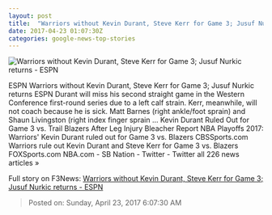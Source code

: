 ```yaml
---
layout: post
title:  "Warriors without Kevin Durant, Steve Kerr for Game 3; Jusuf Nurkic returns - ESPN"
date: 2017-04-23 01:07:30Z
categories: google-news-top-stories
---
```


![Warriors without Kevin Durant, Steve Kerr for Game 3; Jusuf Nurkic returns - ESPN](http://a2.espncdn.com/combiner/i?img=%2Fphoto%2F2016%2F1012%2Fr139054_1296x729_16%2D9.jpg)

ESPN Warriors without Kevin Durant, Steve Kerr for Game 3; Jusuf Nurkic returns ESPN Durant will miss his second straight game in the Western Conference first-round series due to a left calf strain. Kerr, meanwhile, will not coach because he is sick. Matt Barnes (right ankle/foot sprain) and Shaun Livingston (right index finger sprain ... Kevin Durant Ruled Out for Game 3 vs. Trail Blazers After Leg Injury Bleacher Report NBA Playoffs 2017: Warriors' Kevin Durant ruled out for Game 3 vs. Blazers CBSSports.com Warriors rule out Kevin Durant and Steve Kerr for Game 3 vs. Blazers FOXSports.com NBA.com - SB Nation - Twitter - Twitter all 226 news articles »


Full story on F3News: [Warriors without Kevin Durant, Steve Kerr for Game 3; Jusuf Nurkic returns - ESPN](http://www.f3nws.com/n/APyKKC)

> Posted on: Sunday, April 23, 2017 6:07:30 AM
